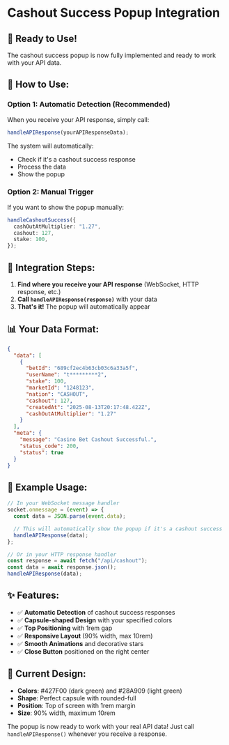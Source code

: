 # Cashout Success Popup Integration

## 🚀 **Ready to Use!**

The cashout success popup is now fully implemented and ready to work with your API data.

## 📱 **How to Use:**

### **Option 1: Automatic Detection (Recommended)**

When you receive your API response, simply call:

```typescript
handleAPIResponse(yourAPIResponseData);
```

The system will automatically:

- Check if it's a cashout success response
- Process the data
- Show the popup

### **Option 2: Manual Trigger**

If you want to show the popup manually:

```typescript
handleCashoutSuccess({
  cashOutAtMultiplier: "1.27",
  cashout: 127,
  stake: 100,
});
```

## 🔧 **Integration Steps:**

1. **Find where you receive your API response** (WebSocket, HTTP response, etc.)
2. **Call `handleAPIResponse(response)`** with your data
3. **That's it!** The popup will automatically appear

## 📊 **Your Data Format:**

```json
{
  "data": [
    {
      "betId": "689cf2ec4b63cb03c6a33a5f",
      "userName": "t*********2",
      "stake": 100,
      "marketId": "1248123",
      "nation": "CASHOUT",
      "cashout": 127,
      "createdAt": "2025-08-13T20:17:48.422Z",
      "cashOutAtMultiplier": "1.27"
    }
  ],
  "meta": {
    "message": "Casino Bet Cashout Successful.",
    "status_code": 200,
    "status": true
  }
}
```

## 🎯 **Example Usage:**

```typescript
// In your WebSocket message handler
socket.onmessage = (event) => {
  const data = JSON.parse(event.data);

  // This will automatically show the popup if it's a cashout success
  handleAPIResponse(data);
};

// Or in your HTTP response handler
const response = await fetch("/api/cashout");
const data = await response.json();
handleAPIResponse(data);
```

## ✨ **Features:**

- ✅ **Automatic Detection** of cashout success responses
- ✅ **Capsule-shaped Design** with your specified colors
- ✅ **Top Positioning** with 1rem gap
- ✅ **Responsive Layout** (90% width, max 10rem)
- ✅ **Smooth Animations** and decorative stars
- ✅ **Close Button** positioned on the right center

## 🎨 **Current Design:**

- **Colors**: #427F00 (dark green) and #28A909 (light green)
- **Shape**: Perfect capsule with rounded-full
- **Position**: Top of screen with 1rem margin
- **Size**: 90% width, maximum 10rem

The popup is now ready to work with your real API data! Just call `handleAPIResponse()` whenever you receive a response.

